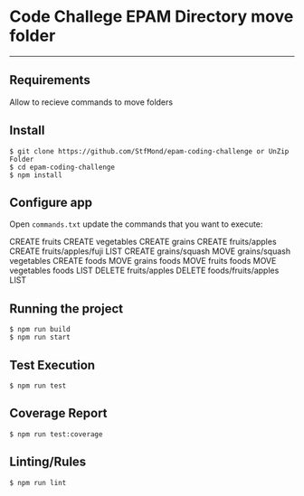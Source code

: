 # Code Challege EPAM Directory move folder

---

## Requirements

Allow to recieve commands to move folders

## Install

    $ git clone https://github.com/StfMond/epam-coding-challenge or UnZip Folder
    $ cd epam-coding-challenge
    $ npm install

## Configure app

Open `commands.txt` update the commands that you want to execute:

CREATE fruits
CREATE vegetables
CREATE grains
CREATE fruits/apples
CREATE fruits/apples/fuji
LIST
CREATE grains/squash
MOVE grains/squash vegetables
CREATE foods
MOVE grains foods
MOVE fruits foods
MOVE vegetables foods
LIST
DELETE fruits/apples
DELETE foods/fruits/apples
LIST

## Running the project

    $ npm run build
    $ npm run start

## Test Execution

    $ npm run test

## Coverage Report

    $ npm run test:coverage

## Linting/Rules

    $ npm run lint
